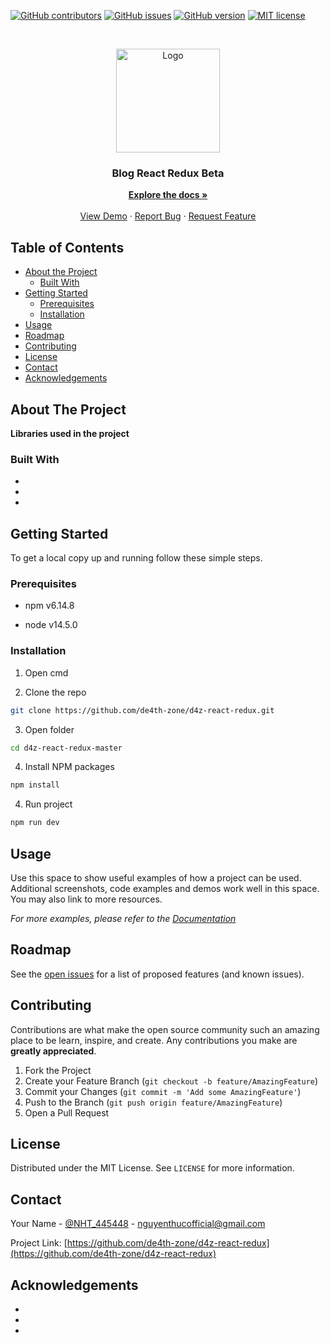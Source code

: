 <!-- PROJECT SHIELDS -->
<!--
*** I'm using markdown "reference style" links for readability.
*** Reference links are enclosed in brackets [ ] instead of parentheses ( ).
*** See the bottom of this document for the declaration of the reference variables
*** for contributors-url, forks-url, etc. This is an optional, concise syntax you may use.
*** https://www.markdownguide.org/basic-syntax/#reference-style-links
-->

[![GitHub contributors](https://img.shields.io/github/contributors/Naereen/StrapDown.js.svg)](https://github.com/de4th-zone/d4z-react-redux/graphs/contributors/)
[![GitHub issues](https://img.shields.io/github/issues/Naereen/StrapDown.js.svg)](https://github.com/de4th-zone/d4z-react-redux/issues/)
[![GitHub version](https://badge.fury.io/gh/Naereen%2FStrapDown.js.svg)](https://github.com/de4th-zone/d4z-react-redux)
[![MIT license](https://img.shields.io/badge/License-MIT-blue.svg)](https://lbesson.mit-license.org/)

<!-- PROJECT LOGO -->
<br />
<p align="center">
  <a href="https://github.com/de4th-zone/d4z-react-redux">
    <img src="https://i.imgur.com/eP2iaPn.png" alt="Logo" width="166" height="166">
  </a>
  <h3 align="center">Blog React Redux Beta</h3>
  <p align="center">
    <a href="https://github.com/de4th-zone/d4z-react-redux"><strong>Explore the docs »</strong></a>
    <br />
    <br />
    <a href="https://d4z-react-redux.netlify.app" target="_blank" rel="noopener noreferrer">View Demo</a>
    ·
    <a href="https://github.com/de4th-zone/d4z-react-redux/issues">Report Bug</a>
    ·
    <a href="https://github.com/de4th-zone/d4z-react-redux/issues">Request Feature</a>
  </p>
</p>

<!-- TABLE OF CONTENTS -->

## Table of Contents

- [About the Project](#about-the-project)
  - [Built With](#built-with)
- [Getting Started](#getting-started)
  - [Prerequisites](#prerequisites)
  - [Installation](#installation)
- [Usage](#usage)
- [Roadmap](#roadmap)
- [Contributing](#contributing)
- [License](#license)
- [Contact](#contact)
- [Acknowledgements](#acknowledgements)

<!-- ABOUT THE PROJECT -->

## About The Project

<!--[![Product Name Screen Shot][product-screenshot]](https://github.com/de4th-zone/d4z-react-redux)-->

**Libraries used in the project**

### Built With

- []()
- []()
- []()

<!-- GETTING STARTED -->

## Getting Started

To get a local copy up and running follow these simple steps.

### Prerequisites

- npm v6.14.8

- node v14.5.0

### Installation

1. Open cmd

2. Clone the repo

```sh
git clone https://github.com/de4th-zone/d4z-react-redux.git
```

3. Open folder

```sh
cd d4z-react-redux-master
```

4. Install NPM packages

```sh
npm install
```

4. Run project

```sh
npm run dev
```

<!-- USAGE EXAMPLES -->

## Usage

Use this space to show useful examples of how a project can be used. Additional screenshots, code examples and demos work well in this space. You may also link to more resources.

_For more examples, please refer to the [Documentation](https://github.com/de4th-zone/d4z-react-redux)_

<!-- ROADMAP -->

## Roadmap

See the [open issues](https://github.com/de4th-zone/d4z-react-redux/issues) for a list of proposed features (and known issues).

<!-- CONTRIBUTING -->

## Contributing

Contributions are what make the open source community such an amazing place to be learn, inspire, and create. Any contributions you make are **greatly appreciated**.

1. Fork the Project
2. Create your Feature Branch (`git checkout -b feature/AmazingFeature`)
3. Commit your Changes (`git commit -m 'Add some AmazingFeature'`)
4. Push to the Branch (`git push origin feature/AmazingFeature`)
5. Open a Pull Request

<!-- LICENSE -->

## License

Distributed under the MIT License. See `LICENSE` for more information.

<!-- CONTACT -->

## Contact

Your Name - [@NHT_445448](https://twitter.com/NHT_445448) - nguyenthucofficial@gmail.com

Project Link: [https://github.com/de4th-zone/d4z-react-redux](https://github.com/de4th-zone/d4z-react-redux)

<!-- ACKNOWLEDGEMENTS -->

## Acknowledgements

- []()
- []()
- []()

<!-- MARKDOWN LINKS & IMAGES -->
<!-- https://www.markdownguide.org/basic-syntax/#reference-style-links -->

[contributors-shield]: https://img.shields.io/github/contributors/github_username/repo.svg?style=flat-square
[contributors-url]: https://github.com/github_username/repo/graphs/contributors
[forks-shield]: https://img.shields.io/github/forks/github_username/repo.svg?style=flat-square
[forks-url]: https://github.com/github_username/repo/network/members
[stars-shield]: https://img.shields.io/github/stars/github_username/repo.svg?style=flat-square
[stars-url]: https://github.com/github_username/repo/stargazers
[issues-shield]: https://img.shields.io/github/issues/github_username/repo.svg?style=flat-square
[issues-url]: https://github.com/github_username/repo/issues
[license-shield]: https://img.shields.io/github/license/github_username/repo.svg?style=flat-square
[license-url]: https://github.com/github_username/repo/blob/master/LICENSE.txt
[linkedin-shield]: https://img.shields.io/badge/-LinkedIn-black.svg?style=flat-square&logo=linkedin&colorB=555
[linkedin-url]: https://linkedin.com/in/github_username
[product-screenshot]: images/screenshot.png
